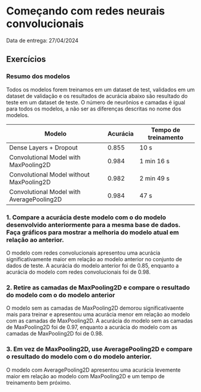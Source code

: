 # Começando com redes neurais convolucionais

Data de entrega: 27/04/2024

## **Exercícios**

### Resumo dos modelos

Todos os modelos forem treinamos em um dataset de test, validados em um dataset de validação e os resultados de acurácia abaixo são resultado do teste em um dataset de teste. O número de neurônios e camadas é igual para todos os modelos, a não ser as diferenças descritas no nome dos modelos.

| Modelo | Acurácia | Tempo de treinamento |
| --- | --- | --- |
| Dense Layers + Dropout |  0.855 | 10 s |
| Convolutional Model with MaxPooling2D | 0.984 | 1 min 16 s |
| Convolutional Model without MaxPooling2D | 0.982 | 2 min 49 s |
| Convolutional Model with AveragePooling2D | 0.984 | 47 s |

### 1. Compare a acurácia deste modelo com o do modelo desenvolvido anteriormente para a mesma base de dados. Faça gráficos para mostrar a melhoria do modelo atual em relação ao anterior.

O modelo com redes convolucionais apresentou uma acurácia significativamente maior em relação ao modelo anterior no conjunto de dados de teste. A acurácia do modelo anterior foi de 0.85, enquanto a acurácia do modelo com redes convolucionais foi de 0.98.

### 2. Retire as camadas de MaxPooling2D e compare o resultado do modelo com o do modelo anterior

O modelo sem as camadas de MaxPooling2D demorou significativaente mais para treinar e apresentou uma acurácia menor em relação ao modelo com as camadas de MaxPooling2D. A acurácia do modelo sem as camadas de MaxPooling2D foi de 0.97, enquanto a acurácia do modelo com as camadas de MaxPooling2D foi de 0.98.

### 3. Em vez de MaxPooling2D, use AveragePooling2D e compare o resultado do modelo com o do modelo anterior.

O modelo com AveragePooling2D apresentou uma acurácia levemente maior em relação ao modelo com MaxPooling2D e um tempo de treinamento bem próximo.